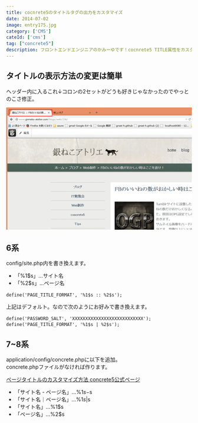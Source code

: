 ```yaml
---
title: cocnrete5のタイトルタグの出力をカスタマイズ
date: 2014-07-02
image: entry175.jpg
category: ['CMS']
cateId: ['cms']
tag: ["concrete5"]
description: フロントエンドエンジニアのかみーゆです！cocnrete5 TITLE属性をカスタマイズする方法をご紹介します。6系、7~8系です。
---
```


## タイトルの表示方法の変更は簡単
ヘッダー内に入るこれ↓コロンの2セットがどうも好きじゃなかったのでやっとのこさ修正。

![cocnrete5のタイトルタグの出力をカスタマイズ](./images/2014/entry175-1.png)

## 6系
config/site.php内を書き換えます。

* 「%1$s」…サイト名
* 「%2$s」…ページ名

```
define('PAGE_TITLE_FORMAT', '%1$s :: %2$s');
```

上記はデフォルト。なので次のようにお好みで書き換えます。

```
define('PASSWORD_SALT', 'XXXXXXXXXXXXXXXXXXXXXXXXXXX');
define('PAGE_TITLE_FORMAT', '%1$s | %2$s');
```

## 7~8系
application/config/concrete.phpに以下を追加。<br>concrete.phpファイルがなければ作ります。


[ページタイトルのカスタマイズ方法 concrete5公式ページ](http://concrete5-japan.org/help/faq/how_to_customize_page_title/)

* 「サイト名 - ページ名」…%1$s-%2$s
* 「サイト名｜ページ名」…%1$s | %2$s
* 「サイト名」…%1$s
* 「ページ名」…%2$s
